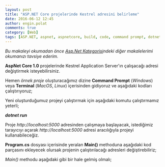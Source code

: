 ```yaml
---
layout: post
title: "ASP.NET Core projelerinde Kestrel adresini belirleme"
date: 2016-06-12 12:45
author: engin.polat
comments: true
category: [Web]
tags: [ASP.NET, aspnet, aspnetcore, build, code, command prompt, dotnet, iis, kestrel, localhost, main method, run, static, terminal, usestartup, useurls, visual studio code, webhostbuilder, yo]
---
```

*Bu makaleyi okumadan önce <a href="http://www.enginpolat.com/kategori/asp-net/" target="_blank">Asp.Net Kategorisi</a>ndeki diğer makalelerimi okumanızı tavsiye ederim.*

**AspNet Core 1.0** projelerinde Kestrel Application Server'ın çalışacağı adresi değiştirmek isteyebilirsiniz.

Hemen *örnek proje* oluşturacağımız dizine **Command Prompt** (*Windows*) veya **Terminal** (*MacOS*, *Linux*) içerisinden gidiyoruz ve aşağıdaki kodları çalıştırıyoruz;

<script src="https://gist.github.com/polatengin/2d09105fe046f5205da5cbd127251569.js?file=yo.cmd"></script>

Yeni oluşturduğumuz projeyi çalıştırmak için aşağıdaki komutu çalıştırmamız yeterli;

***dotnet run***

Proje *http://localhost:5000* adresinden çalışmaya başlayacak, istediğimiz tarayıcıyı açarak *http://localhost:5000* adresi aracılığıyla projeyi kullanabileceğiz.

**Program.cs** dosyası içerisinde yeralan **Main()** methoduna aşağıdaki kod parçasını ekleyecek olursak projenin çalıştırılacağı adresleri değiştirebiliriz;

<script src="https://gist.github.com/polatengin/2d09105fe046f5205da5cbd127251569.js?file=Program-UseUrl.cs"></script>

*Main()* methodu aşağıdaki gibi bir hale gelmiş olmalı;

<script src="https://gist.github.com/polatengin/2d09105fe046f5205da5cbd127251569.js?file=Program-Main.cs"></script>